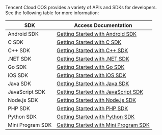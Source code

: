 Tencent Cloud COS provides a variety of APIs and SDKs for developers. See the following table for more information:

| SDK | Access Documentation |
| ------------- | --------------------------------------- |
| Android SDK | [Getting Started with Android SDK](https://intl.cloud.tencent.com/document/product/436/12159) |
| C SDK | [Getting Started with C SDK](https://intl.cloud.tencent.com/document/product/436/12296) |
| C++ SDK | [Getting Started with C++ SDK](https://intl.cloud.tencent.com/document/product/436/12301) |
|  .NET SDK   |[Getting Started with .NET SDK](https://intl.cloud.tencent.com/document/product/436/30594) |
| Go SDK | [Getting Started with Go SDK](https://intl.cloud.tencent.com/document/product/436/30601) |
| iOS SDK | [Getting Started with iOS SDK](https://intl.cloud.tencent.com/document/product/436/11280) |
| Java SDK | [Getting Started with Java SDK](https://intl.cloud.tencent.com/document/product/436/10199) |
| JavaScript SDK | [Getting Started with JavaScript SDK](https://intl.cloud.tencent.com/document/product/436/11459) |
| Node.js SDK | [Getting Started with Node.js SDK](https://intl.cloud.tencent.com/document/product/436/8629) |
| PHP SDK | [Getting Started with PHP SDK](https://intl.cloud.tencent.com/document/product/436/12266) |
| Python SDK | [Getting Started with Python SDK](https://intl.cloud.tencent.com/document/product/436/12269) |
| Mini Program SDK     |  [Getting Started with Mini Program SDK](https://intl.cloud.tencent.com/document/product/436/30609)       |

